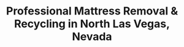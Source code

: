---
layout: location.njk
title: "Professional Mattress Removal & Recycling in North Las Vegas, Nevada"
metaDescription: "Fast mattress pickup in North Las Vegas, NV. Over 1 million mattresses recycled nationwide. Same-day service for working families and master-planned communities "
permalink: /mattress-removal/nevada/las-vegas/north-las-vegas/
parentMetro: "Las Vegas"
state: "Nevada"
stateSlug: "nevada"
city: "North Las Vegas"
citySlug: "north-las-vegas"
zip: "89031"
latitude: 36.2890
longitude: -115.1175
tier: 2
population: 270773
businessLicense: "NV-NLV-2025-001"
pricing:
  oneItem: 125
  twoItems: 155
  threeItems: 180
  isPopular: twoItems
serviceArea: "North Las Vegas, Nevada and surrounding Clark County communities"
neighborhoods: [
  {
    "name": "Aliante",
    "zipCodes": ["89031"]
  },
  {
    "name": "Sun City Aliante",
    "zipCodes": ["89031"]
  },
  {
    "name": "Eldorado",
    "zipCodes": ["89031", "89084"]
  },
  {
    "name": "The Parks",
    "zipCodes": ["89031"]
  },
  {
    "name": "Villages at Tule Springs",
    "zipCodes": ["89084"]
  },
  {
    "name": "Central North Las Vegas",
    "zipCodes": ["89030"]
  },
  {
    "name": "Centennial Hills",
    "zipCodes": ["89086"]
  },
  {
    "name": "Nellis AFB Area",
    "zipCodes": ["89031"]
  },
  {
    "name": "Sunrise Manor",
    "zipCodes": ["89030"]
  },
  {
    "name": "Tule Springs",
    "zipCodes": ["89084", "89087"]
  },
  {
    "name": "Craig Ranch",
    "zipCodes": ["89031"]
  },
  {
    "name": "Shadow Creek",
    "zipCodes": ["89031"]
  },
  {
    "name": "North Decatur",
    "zipCodes": ["89031"]
  },
  {
    "name": "Cheyenne Corridor",
    "zipCodes": ["89030"]
  },
  {
    "name": "Tropical Parkway Area",
    "zipCodes": ["89031"]
  },
  {
    "name": "Ann Road District",
    "zipCodes": ["89031"]
  },
  {
    "name": "Horse Drive Area",
    "zipCodes": ["89031"]
  },
  {
    "name": "Desert Shores",
    "zipCodes": ["89031"]
  },
  {
    "name": "Carey Avenue District",
    "zipCodes": ["89030"]
  },
  {
    "name": "Las Vegas Boulevard North",
    "zipCodes": ["89030"]
  }
]
zipCodes: [
  "89030",
  "89031", 
  "89032",
  "89081",
  "89084",
  "89085",
  "89086",
  "89087"
]
recyclingPartners: [
  "Republic Services of Southern Nevada",
  "Clark County Environmental Services",
  "Nevada Regional Processing Center",
  "Las Vegas Valley Recycling Network"
]
nearbyCities: [
  {
    "name": "Las Vegas",
    "slug": "las-vegas",
    "distance": 15,
    "isSuburb": false
  }
]
reviews:
  count: 398
  featured:
    - text: "Military family at Nellis needed quick pickup before deployment. Team understood our timeline and handled everything professionally. Perfect service for Air Force families dealing with sudden relocations."
      author: "Staff Sergeant Williams"
      neighborhood: "Nellis AFB Area"
    - text: "New homeowners in Aliante upgrading from apartment furniture. Working parents appreciated weekend scheduling and transparent pricing. Great service for growing families in master-planned communities."
      author: "Maria Rodriguez"
      neighborhood: "Aliante"
    - text: "Property management company needed bulk removal during resident turnover. Professional crew handled high-volume period efficiently."
      author: "David K."
      neighborhood: "The Parks"
faqs:
  - question: "How does eco-friendly mattress recycling work in North Las Vegas?"
    answer: "We've recycled over 1 million mattresses nationwide through certified facilities. Your North Las Vegas mattress components become steel for construction, foam for carpet padding, and fabric for insulation - documented recycling supporting Nevada's 25% statewide recycling goal and Clark County environmental initiatives."
  - question: "Do you serve all North Las Vegas neighborhoods and master-planned communities?"
    answer: "Yes, complete coverage from Aliante to Central North Las Vegas, Sun City Aliante to Villages at Tule Springs. We serve all residential areas, military housing near Nellis AFB, and master-planned communities throughout Nevada's fastest-growing city."
  - question: "Can you handle the desert climate and urgent pickup needs?"
    answer: "Absolutely. Nevada's extreme heat (up to 117°F) damages mattresses quickly when exposed. Our same-day scheduling protects your home and investment, preventing heat damage while ensuring responsible recycling rather than hasty disposal."
  - question: "What makes your service better than Republic Services bulk pickup?"
    answer: "While Republic Services handles North Las Vegas municipal waste collection, we guarantee recycling through our nationwide network. Our specialized process supports Nevada's environmental goals and provides documentation that military families, homeowners, and property managers require."
  - question: "Can you coordinate with working family schedules?"
    answer: "Yes. We understand North Las Vegas families often have two-income households requiring flexible pickup timing. Our team offers weekend and evening appointments, accommodating the schedules of Nevada's hardworking community families."
  - question: "What's included in your $125 service for North Las Vegas?"
    answer: "Complete service: curbside pickup, transportation to certified recycling facilities, and documented environmental compliance. No hidden fees for master-planned community access, desert climate considerations, or specialized eco-processing requirements."
  - question: "How quickly can you schedule pickup in North Las Vegas?"
    answer: "Same-day service throughout North Las Vegas area. We coordinate around military deployments, working family schedules, and new homeowner transitions that drive Nevada's fastest-growing residential community."
  - question: "Do you provide recycling documentation for military families and property managers?"
    answer: "Yes, detailed recycling certificates showing exact disposal methods and facility locations. Essential for Nellis Air Force Base families, property management companies, and residents requiring environmental compliance documentation under Nevada regulations."

pageContent:
  heroDescription: "Fast, eco-friendly mattress pickup in North Las Vegas  Same-day service for working families throughout Nevada's fastest-growing city."
  aboutService: "Need mattress removal in North Las Vegas? We provide guaranteed recycling through our nationwide network that has processed over 1 million mattresses sustainably. Our service covers North Las Vegas from master-planned Aliante to established Central North Las Vegas neighborhoods and military communities near Nellis Air Force Base. With 270,000+ residents making North Las Vegas the state's fastest-growing city, working families deserve convenient disposal that fits their budgets and schedules. Whether you're upgrading mattresses in new homes, managing military family relocations, or handling apartment-to-house transitions, we ensure your mattresses support responsible recycling rather than adding to already limited Clark County disposal facilities. Our community-focused service understands both North Las Vegas's family values and Nevada's environmental challenges."
  serviceAreasIntro: "From Aliante's master-planned excellence to historic neighborhoods throughout North Las Vegas, our eco-friendly pickup reaches every working family:"
  regulationsCompliance: "North Las Vegas residents benefit from Republic Services' comprehensive waste management including weekly MSW pickup and curbside recycling programs at the Cheyenne Transfer Station. However, Nevada lacks the mattress stewardship programs operating in California, Oregon, and Connecticut. While Clark County provides excellent municipal services, specialized mattress recycling requires certified private services that support Nevada's 25% statewide recycling goal. Our documented sustainable disposal helps address the valley's recycling challenges (17.74% rate) and provides accountability documentation that military families, property managers, and environmentally conscious residents require. With 270,000+ residents in Nevada's fastest-growing city, our eco-friendly approach offers the specialized recycling service that supports both community growth and desert environmental stewardship."
  environmentalImpact: "Our North Las Vegas service connects to a nationwide recycling network that has diverted over 1 million mattresses from landfills. Each mattress generates approximately 75 pounds of steel for construction projects, 15 pounds of foam for carpet padding production, and fabric for insulation manufacturing. This circular economy approach supports Nevada's environmental goals while providing documentation that Nellis Air Force Base families, property management companies, and environmentally conscious residents require. We partner with Nevada regional processing facilities and Clark County environmental services, creating local economic value from North Las Vegas's waste stream while supporting the desert community's commitment to responsible growth and environmental stewardship despite challenging climate conditions."
  howItWorksScheduling: "Same-day eco-friendly appointments throughout North Las Vegas area. We coordinate around military deployment schedules, working family needs, new homeowner transitions, and community needs that drive Nevada's fastest-growing residential area."
  howItWorksService: "Professional environmental team provides curbside collection using climate-controlled vehicles. We handle everything from master-planned communities to established neighborhoods with expertise in desert conditions, working family logistics, and military housing requirements."
  howItWorksDisposal: "Your mattress enters our documented recycling network where 90%+ of materials become new products. Steel components go to certified processing facilities, while foam supports manufacturing - complete environmental accountability supporting North Las Vegas's community growth and Nevada's desert environmental leadership."
  sidebarStats:
    mattressesRemoved: "11,234"
    nationwideRecycled: "1,000,000+"
---